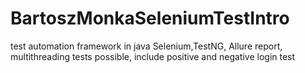 # BartoszMonkaSeleniumTestIntro
test automation framework in java
Selenium,TestNG, Allure report, multithreading tests possible, 
include positive and negative login test 

